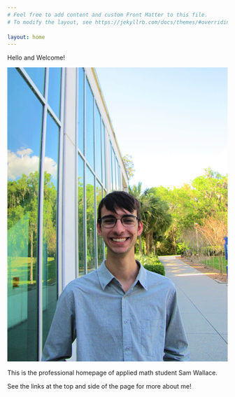 ```yaml
---
# Feel free to add content and custom Front Matter to this file.
# To modify the layout, see https://jekyllrb.com/docs/themes/#overriding-theme-defaults

layout: home
---
```

Hello and Welcome!

![It's me!](/picsandgifs/glass_headshot.jpg)

This is the professional homepage of applied math student Sam Wallace.

See the links at the top and side of the page for more about me!
